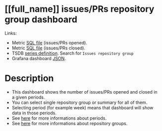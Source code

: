 <h1 id="dashboard-header">[[full_name]] issues/PRs repository group dashboard</h1>
<p>Links:</p>
<ul>
<li>Metric <a href="https://github.com/cncf/devstats/blob/master/metrics/shared/issues_opened.sql" target="_blank">SQL file</a> (issues/PRs opened).</li>
<li>Metric <a href="https://github.com/cncf/devstats/blob/master/metrics/shared/issues_closed.sql" target="_blank">SQL file</a> (issues/PRs closed).</li>
<li>TSDB <a href="https://github.com/cncf/devstats/blob/master/metrics/shared/metrics.yaml" target="_blank">series definition</a>. Search for <code>Issues repository group</code></li>
<li>Grafana dashboard <a href="https://github.com/cncf/devstats/blob/master/grafana/dashboards/[[lower_name]]/issues-repository-group.json" target="_blank">JSON</a>.</li>
</ul>
<h1 id="description">Description</h1>
<ul>
<li>This dashboard shows the number of issues/PRs opened and closed in a given periods.</li>
<li>You can select single repository group or summary for all of them.</li>
<li>Selecting period (for example week) means that dashboard will show data in those periods.</li>
<li>See <a href="https://github.com/cncf/devstats/blob/master/docs/periods.md" target="_blank">here</a> for more informations about periods.</li>
<li>See <a href="https://github.com/cncf/devstats/blob/master/docs/repository_groups.md" target="_blank">here</a> for more informations about repository groups.</li>
</ul>

